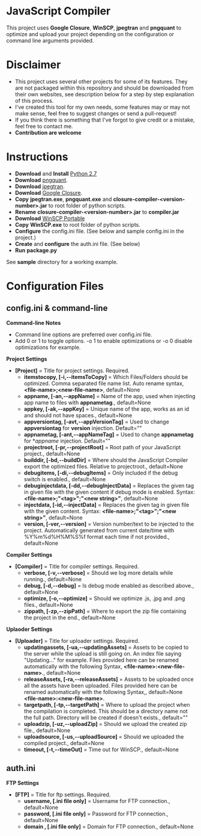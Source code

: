 # JavaScript Compiler
This project uses **Google Closure**, **WinSCP**, **jpegtran** and **pngquant** to optimize and upload your project depending on the configuration or command line arguments provided.

# Disclaimer
- This project uses several other projects for some of its features. They are not packaged within this repository and should be downloaded from their own websites, see description below for a step by step explanation of this process.
- I've created this tool for my own needs, some features may or may not make sense, feel free to suggest changes or send a pull-request!
- If you think there is something that I've forgot to give credit or a mistake, feel free to contact me.
- **Contribution are welcome**

# Instructions

- **Download** and **Install** [Python 2.7](https://www.python.org/downloads/)
- **Download** [pngquant](https://pngquant.org/).
- **Download** [jpegtran](http://jpegclub.org/jpegtran/).
- **Download** [Google Closure](https://developers.google.com/closure/compiler/).
- **Copy** **jpegtran.exe**, **pngquant.exe** and **closure-compiler-\<version-number\>.jar** to root folder of python scripts.
- **Rename** **closure-compiler-\<version-number\>.jar** to **compiler.jar**
- **Download** [WinSCP Portable](https://winscp.net/eng/download.php)
- **Copy** **WinSCP.exe** to root folder of python scripts.
- **Configure** the config.ini file. (See below and sample config.ini in the project.)
- **Create** and **configure** the auth.ini file. (See below)
- **Run** **package.py**

See **sample** directory for a working example.

# Configuration Files
## config.ini & command-line

**Command-line Notes**
- Command line options are preferred over config.ini file.
- Add 0 or 1 to toggle options. -o 1 to enable optimizations or -o 0 disable optimizations for example.

**Project Settings**
- **[Project]** = Title for project settings. Required.
  - **itemstocopy, [-i,--itemsToCopy]** = Which Files/Folders should be optimized. Comma separated file name list. Auto rename syntax, **\<file-name\>;\<new-file-name\>**, default=None
  - **appname, [-an,--appName]** = Name of the app, used when injecting app name to files with **appnametag**., default=None
  - **appkey, [-ak,--appKey]** = Unique name of the app, works as an id and should not have spaces., default=None
  - **appversiontag, [-avt,--appVersionTag]** = Used to change **appversiontag** for **version** injection. Default="<app-version>"
  - **appnametag, [-ant,--appNameTag]** = Used to change **appnametag** for **appname* injection. Default="<app-name>"
  - **projectroot, [-pr,--projectRoot]** = Root path of your JavaScript project., default=None
  - **builddir, [-bd,--buildDir]** = Where should the JavaScript Compiler export the optimized files. Relative to projectroot., default=None
  - **debugitems, [-di,--debugItems]** = Only included if the debug switch is enabled., default=None
  - **debuginjectdata, [-dd,--debugInjectData]** = Replaces the given tag in given file with the given content if debug mode is enabled. Syntax: **\<file-name\>;"\<tag\>";"\<new string\>"**, default=None
  - **injectdata, [-id,--injectData]** = Replaces the given tag in given file with the given content. Syntax: **\<file-name\>;"\<tag\>";"\<new string\>"**, default=None
  - **version, [-ver,--version]** = Version number/text to be injected to the project. Automatically generated from current date/time with %Y%m%d%H%M%S%f format each time if not provided., default=None

**Compiler Settings**
- **[Compiler]** = Title for compiler settings. Required.
  - **verbose, [-v,--verbose]** = Should we log more details while running., default=None
  - **debug, [-d,--debug]** = Is debug mode enabled as described above., default=None
  - **optimize, [-o,--optimize]** = Should we optimize .js, .jpg and .png files., default=None
  - **zippath, [-zp,--zipPath]** = Where to export the zip file containing the project in the end., default=None

**Uplaoder Settings**
- **[Uploader]** = Title for uploader settings. Required.
  - **updatingassets, [-ua,--updatingAssets]** = Assets to be copied to the server while the upload is still going on. An index file saying "Updating..." for example. Files provided here can be renamed automatically with the following Syntax, **\<file-name\>:\<new-file-name\>**., default=None
  - **releaseAssets, [-ra,--releaseAssets]** = Assets to be uploaded once all the assets have been uploaded. Files provided here can be renamed automatically with the following Syntax,, default=None **\<file-name\>:\<new-file-name\>**.
  - **targetpath, [-tp,--targetPath]** = Where to upload the project when the compilation is completed. This should be a directory name not the full path. Directory will be created if doesn't exists., default=""
  - **uploadzip, [-uz,--uploadZip]** = Should we upload the created zip file., default=None
  - **uploadsource, [-us,--uploadSource]** = Should we uploaded the compiled project., default=None
  - **timeout, [-t,--timeOut]** = Time out for WinSCP., default=None

## auth.ini
**FTP Settings**
- **[FTP]** = Title for ftp settings. Required.
  - **username, [.ini file only]** = Username for FTP connection., default=None
  - **password, [.ini file only]** = Password for FTP connection., default=None
  - **domain , [.ini file only]** = Domain for FTP connection., default=None
